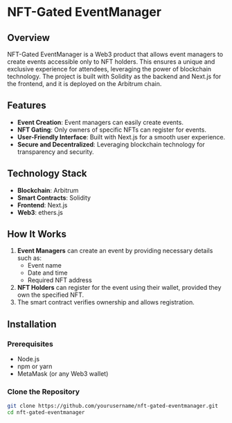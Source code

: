 # NFT-Gated EventManager

## Overview
NFT-Gated EventManager is a Web3 product that allows event managers to create events accessible only to NFT holders. This ensures a unique and exclusive experience for attendees, leveraging the power of blockchain technology. The project is built with Solidity as the backend and Next.js for the frontend, and it is deployed on the Arbitrum chain.

## Features
- **Event Creation**: Event managers can easily create events.
- **NFT Gating**: Only owners of specific NFTs can register for events.
- **User-Friendly Interface**: Built with Next.js for a smooth user experience.
- **Secure and Decentralized**: Leveraging blockchain technology for transparency and security.

## Technology Stack
- **Blockchain**: Arbitrum
- **Smart Contracts**: Solidity
- **Frontend**: Next.js
- **Web3**: ethers.js

## How It Works
1. **Event Managers** can create an event by providing necessary details such as:
   - Event name
   - Date and time
   - Required NFT address
2. **NFT Holders** can register for the event using their wallet, provided they own the specified NFT.
3. The smart contract verifies ownership and allows registration.

## Installation
### Prerequisites
- Node.js
- npm or yarn
- MetaMask (or any Web3 wallet)

### Clone the Repository
```bash
git clone https://github.com/yourusername/nft-gated-eventmanager.git
cd nft-gated-eventmanager

